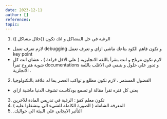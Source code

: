```yaml
---
date: 2023-12-11
author: []
references: 
topic:
---
```

1. الرغبة في حل المشاكل و انك تكون ((حلال مشاكل ))  
- لازم تعرف تعمل debugging و تكون فاهم الكود بتاعك ماشي ازاي و تعرف تعمل key point  
- لازم تكون مرتاح و انت بتقرأ باللغة الانجليزية ( علي الاقل قراءة ) ، عشان انت كل شوية هتروح تقرأ documentations و تدور علي حلول و بتبقي في الاغلب باللغة الانجلزية .  
2. الفضول المستمر ، لازم تكون مطلع و تواكب العصر بما له علاقة بالتكنولوجيا  
- يعني كل فتره تقرأ مقالة او تسمع بودكاست تشوف الدنيا ماشية ازاي  
3. تكون معلم كفؤ : الرغبة في تدريس المادة للآخرين  
4. المعرفة الشاملة ( الصورة الكاملة للشيء الي بيتشغلوا عليه )  
5. .التأثير الايجابي علي البيئة الي حواليك
